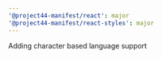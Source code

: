 ```yaml
---
'@project44-manifest/react': major
'@project44-manifest/react-styles': major
---
```


Adding character based language support
